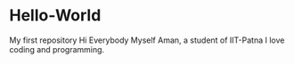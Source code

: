 # Hello-World
My first repository
Hi Everybody
Myself Aman, a student of IIT-Patna
I love coding and programming.
